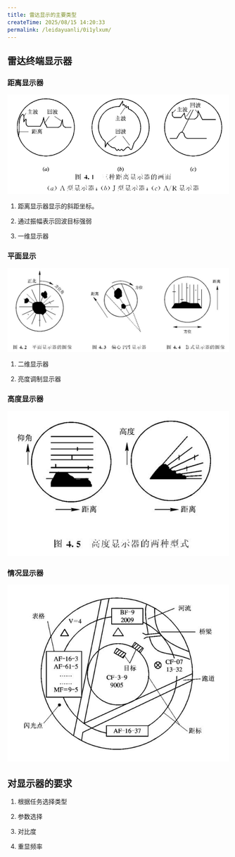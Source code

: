```yaml
---
title: 雷达显示的主要类型
createTime: 2025/08/15 14:20:33
permalink: /leidayuanli/0i1ylxum/
---
```

## **雷达终端显示器**

### **距离显示器**

![距离显示器示意图](picture/距离显示器.png)

1. 距离显示器显示的斜距坐标。

2. 通过振幅表示回波目标强弱

3. 一维显示器

### **平面显示**

![平面显示器](picture/平面显示器.jpg)

1. 二维显示器

2. 亮度调制显示器

### **高度显示器**

![高度显示器](picture/高度.jpg)

### **情况显示器**

![情况显示器](picture/情况显示器.jpg)

## **对显示器的要求**

1. 根据任务选择类型

2. 参数选择

3. 对比度

4. 重显频率
